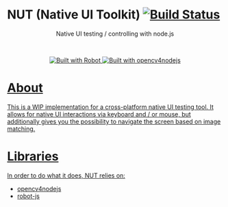 # NUT (Native UI Toolkit) [![Build Status](https://travis-ci.org/s1hofmann/native-ui-toolkit.svg?branch=master)](https://travis-ci.org/s1hofmann/native-ui-toolkit)
<p align="center">
Native UI testing / controlling with node.js
</p>
<br/>
<p align="center">
	<a target="_blank" href="http://getrobot.net">
		<img src="https://img.shields.io/badge/Built_with-ROBOT-C86414.svg?style=flat-square" alt="Built with Robot" />
	</a>
	<a target="_blank" href="http://getrobot.net">
		<img src="https://img.shields.io/badge/Built_with-opencv4nodejs-C86414.svg?style=flat-square" alt="Built with opencv4nodejs" />
</p>

# About

This is a WIP implementation for a cross-platform native UI testing tool.
It allows for native UI interactions via keyboard and / or mouse,
but additionally gives you the possibility to navigate the screen based on image matching.

# Libraries

In order to do what it does, NUT relies on:

- [opencv4nodejs](https://github.com/justadudewhohacks/opencv4nodejs)
- [robot-js](https://github.com/Robot/robot-js)
